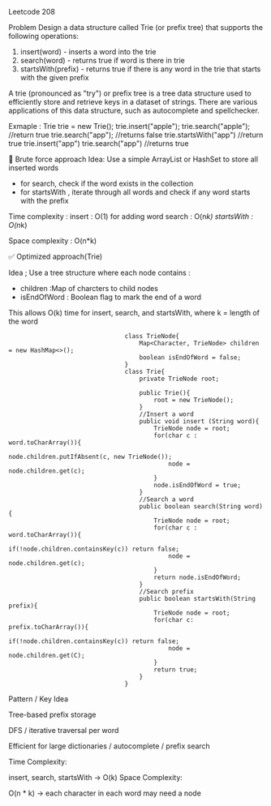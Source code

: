 Leetcode 208

Problem 
Design a data structure called Trie (or prefix tree) that supports the following operations:
1. insert(word) - inserts a word into the trie
2. search(word) - returns true if word is there in trie
3. startsWith(prefix) - returns true if there is any word in the trie that starts with the given prefix


A trie (pronounced as "try") or prefix tree is a tree data structure used to efficiently store and retrieve keys in a dataset of strings. There are various applications of this data structure, such as autocomplete and spellchecker.


Exmaple :
Trie trie = new Trie();
trie.insert("apple");
trie.search("apple"); //return true
trie.search("app"); //returns false
trie.startsWith("app") //return true
trie.insert("app") 
trie.search("app")  //returns true

🔵 Brute force approach
Idea:
Use a simple ArrayList or HashSet to store all inserted words
- for search, check if the word exists in the collection
- for startsWith , iterate through all words and check if any word starts with the prefix

Time complexity :
insert : O(1) for adding word
search : O(n*k) 
startsWith : O(n*k)

Space complexity : O(n*k)

✅ Optimized approach(Trie)

Idea ;
Use a tree structure where each node contains :
- children :Map of charcters to child nodes
- isEndOfWord : Boolean flag to mark the end of a word

This allows O(k) time for insert, search, and startsWith, where k = length of the word

                                    class TrieNode{
                                        Map<Character, TrieNode> children = new HashMap<>();
                                        boolean isEndOfWord = false;
                                    }
                                    class Trie{
                                        private TrieNode root;

                                        public Trie(){
                                            root = new TrieNode();
                                        }
                                        //Insert a word
                                        public void insert (String word){
                                            TrieNode node = root;
                                            for(char c : word.toCharArray()){
                                                node.children.putIfAbsent(c, new TrieNode());
                                                node = node.children.get(c);
                                            }
                                            node.isEndOfWord = true;
                                        }
                                        //Search a word
                                        public boolean search(String word){
                                            TrieNode node = root;
                                            for(char c : word.toCharArray()){
                                                if(!node.children.containsKey(c)) return false;
                                                node = node.children.get(c);
                                            }
                                            return node.isEndOfWord;
                                        }
                                        //Search prefix
                                        public boolean startsWith(String prefix){
                                            TrieNode node = root;
                                            for(char c: prefix.toCharArray()){
                                                if(!node.children.containsKey(c)) return false;
                                                node = node.children.get(C);
                                            }
                                            return true;
                                        }
                                    }

Pattern / Key Idea

Tree-based prefix storage

DFS / iterative traversal per word

Efficient for large dictionaries / autocomplete / prefix search

Time Complexity:

insert, search, startsWith → O(k)
Space Complexity:

O(n * k) → each character in each word may need a node